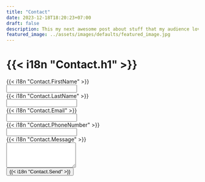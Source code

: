 ```yaml
---
title: "Contact"
date: 2023-12-18T18:20:23+07:00
draft: false
description: This my next awesome post about stuff that my audience love to read.
featured_image: ../assets/images/defaults/featured_image.jpg
---
```


# {{< i18n "Contact.h1" >}}

<form action="#" method="POST" class="">
  <div class="">
    <div class="grid grid-cols-1 gap-x-8 gap-y-6 sm:grid-cols-2">
      <div>
        <label for="first-name" class="block text-sm font-semibold leading-6 text-white">{{< i18n "Contact.FirstName" >}}</label>
        <div class="mt-2.5">
          <input type="text" name="first-name" id="first-name" autocomplete="given-name" class="block w-full rounded-md border-0 bg-white/5 px-3.5 py-2 text-white shadow-sm ring-1 ring-inset ring-white/10 focus:ring-2 focus:ring-inset focus:ring-indigo-500 sm:text-sm sm:leading-6">
        </div>
      </div>
      <div>
        <label for="last-name" class="block text-sm font-semibold leading-6 text-white">{{< i18n "Contact.LastName" >}}</label>
        <div class="mt-2.5">
          <input type="text" name="last-name" id="last-name" autocomplete="family-name" class="block w-full rounded-md border-0 bg-white/5 px-3.5 py-2 text-white shadow-sm ring-1 ring-inset ring-white/10 focus:ring-2 focus:ring-inset focus:ring-indigo-500 sm:text-sm sm:leading-6">
        </div>
      </div>
      <div class="sm:col-span-2">
        <label for="email" class="block text-sm font-semibold leading-6 text-white">{{< i18n "Contact.Email" >}}</label>
        <div class="mt-2.5">
          <input type="email" name="email" id="email" autocomplete="email" class="block w-full rounded-md border-0 bg-white/5 px-3.5 py-2 text-white shadow-sm ring-1 ring-inset ring-white/10 focus:ring-2 focus:ring-inset focus:ring-indigo-500 sm:text-sm sm:leading-6">
        </div>
      </div>
      <div class="sm:col-span-2">
        <label for="phone-number" class="block text-sm font-semibold leading-6 text-white">{{< i18n "Contact.PhoneNumber" >}}</label>
        <div class="mt-2.5">
          <input type="tel" name="phone-number" id="phone-number" autocomplete="tel" class="block w-full rounded-md border-0 bg-white/5 px-3.5 py-2 text-white shadow-sm ring-1 ring-inset ring-white/10 focus:ring-2 focus:ring-inset focus:ring-indigo-500 sm:text-sm sm:leading-6">
        </div>
      </div>
      <div class="sm:col-span-2">
        <label for="message" class="block text-sm font-semibold leading-6 text-white">{{< i18n "Contact.Message" >}}</label>
        <div class="mt-2.5">
          <textarea name="message" id="message" rows="4" class="block w-full rounded-md border-0 bg-white/5 px-3.5 py-2 text-white shadow-sm ring-1 ring-inset ring-white/10 focus:ring-2 focus:ring-inset focus:ring-indigo-500 sm:text-sm sm:leading-6"></textarea>
        </div>
      </div>
    </div>
    <div class="mt-8 flex justify-end">
      <button type="submit" class="rounded-md bg-indigo-500 px-3.5 py-2.5 text-center text-sm font-semibold text-white shadow-sm hover:bg-indigo-400 focus-visible:outline focus-visible:outline-2 focus-visible:outline-offset-2 focus-visible:outline-indigo-500">{{< i18n "Contact.Send" >}}</button>
    </div>
  </div>
</form>
